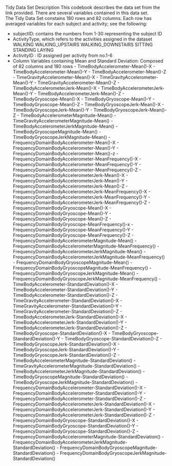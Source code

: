Tidy Data Set Description
This codebook describes the data set from the link provided. There are several variables contained in this data set.  
The Tidy Data Set constains 180 rows and 82 columns. Each row has averaged variables for each subject and activity; see the following:

- subjectID: contains the numbers from 1-30 representing the subject ID
- ActivityType, which refers to the activities assigned in the dataset
      WALKING
      WALKING_UPSTAIRS
      WALKING_DOWNSTAIRS
      SITTING
      STANDING
      LAYING
- ActivityID : ID assigned per activity from no.1-6
- Column Variables containing Mean and Standard Deviation: Composed of 82 columns and 180 rows
        - TimeBodyAccelerometer-Mean()-X
        - TimeBodyAccelerometer-Mean()-Y
        - TimeBodyAccelerometer-Mean()-Z
        - TimeGravityAccelerometer-Mean()-X
        - TimeGravityAccelerometer-Mean()-Y
        - TimeGravityAccelerometer-Mean()-Z
        - TimeBodyAccelerometerJerk-Mean()-X
        - TimeBodyAccelerometerJerk-Mean()-Y
        - TimeBodyAccelerometerJerk-Mean()-Z
        - TimeBodyGryoscope-Mean()-X
        - TimeBodyGryoscope-Mean()-Y
        - TimeBodyGryoscope-Mean()-Z
        - TimeBodyGryoscopeJerk-Mean()-X
        - TimeBodyGryoscopeJerk-Mean()-Y
        - TimeBodyGryoscopeJerk-Mean()-Z
        - TimeBodyAccelerometerMagnitude-Mean()
        - TimeGravityAccelerometerMagnitude-Mean()
        - TimeBodyAccelerometerJerkMagnitude-Mean()
        - TimeBodyGryoscopeMagnitude-Mean()
        - TimeBodyGryoscopeJerkMagnitude-Mean()
        - FrequencyDomainBodyAccelerometer-Mean()-X
        - FrequencyDomainBodyAccelerometer-Mean()-Y
        - FrequencyDomainBodyAccelerometer-Mean()-z
        - FrequencyDomainBodyAccelerometer-MeanFrequency()-X
        - FrequencyDomainBodyAccelerometer-MeanFrequency()-Y
        - FrequencyDomainBodyAccelerometer-MeanFrequency()-Z
        - FrequencyDomainBodyAccelerometerJerk-Mean()-X
        - FrequencyDomainBodyAccelerometerJerk-Mean()-Y
        - FrequencyDomainBodyAccelerometerJerk-Mean()-Z
        - FrequencyDomainBodyAccelerometerJerk-MeanFrequency()-X
        - FrequencyDomainBodyAccelerometerJerk-MeanFrequency()-Y
        - FrequencyDomainBodyAccelerometerJerk-MeanFrequency()-Z
        - FrequencyDomainBodyGryoscope-Mean()-X
        - FrequencyDomainBodyGryoscope-Mean()-Y
        - FrequencyDomainBodyGryoscope-Mean()-Z
        - FrequencyDomainBodyGryoscope-MeanFrequency()-x
        - FrequencyDomainBodyGryoscope-MeanFrequency()-Y
        - FrequencyDomainBodyGryoscope-MeanFrequency()-Z
        - FrequencyDomainBodyAccelerometerMagnitude-Mean()
        - FrequencyDomainBodyAccelerometerMagnitude-MeanFrequency()
        - FrequencyDomainBodyAccelerometerJerkMagnitude-Mean()
        - FrequencyDomainBodyAccelerometerJerkMagnitude-MeanFrequency()
        - FrequencyDomainBodyGryoscopeMagnitude-Mean()
        - FrequencyDomainBodyGryoscopeMagnitude-MeanFrequency()
        - FrequencyDomainBodyGryoscopeJerkMagnitude-Mean()
        - FrequencyDomainBodyGryoscopeJerkMagnitude-MeanFrequency()
        - TimeBodyAccelerometer-StandardDeviation()-X
        - TimeBodyAccelerometer-StandardDeviation()-Y
        - TimeBodyAccelerometer-StandardDeviation()-Z
        - TimeGravityAccelerometer-StandardDeviation()-X
        - TimeGravityAccelerometer-StandardDeviation()-Y
        - TimeGravityAccelerometer-StandardDeviation()-Z
        - TimeBodyAccelerometerJerk-StandardDeviation()-X
        - TimeBodyAccelerometerJerk-StandardDeviation()-Y
        - TimeBodyAccelerometerJerk-StandardDeviation()-Z
        - TimeBodyGryoscope-StandardDeviation()-X
        - TimeBodyGryoscope-StandardDeviation()-Y
        - TimeBodyGryoscope-StandardDeviation()-Z
        - TimeBodyGryoscopeJerk-StandardDeviation()-X
        - TimeBodyGryoscopeJerk-StandardDeviation()-Y
        - TimeBodyGryoscopeJerk-StandardDeviation()-Z
        - TimeBodyAccelerometerMagnitude-StandardDeviation()
        - TimeGravityAccelerometerMagnitude-StandardDeviation()
        - TimeBodyAccelerometerJerkMagnitude-StandardDeviation()
        - TimeBodyGryoscopeMagnitude-StandardDeviation()
        - TimeBodyGryoscopeJerkMagnitude-StandardDeviation()
        - FrequencyDomainBodyAccelerometer-StandardDeviation()-X
        - FrequencyDomainBodyAccelerometer-StandardDeviation()-Y
        - FrequencyDomainBodyAccelerometer-StandardDeviation()-Z
        - FrequencyDomainBodyAccelerometerJerk-StandardDeviation()-X
        - FrequencyDomainBodyAccelerometerJerk-StandardDeviation()-Y
        - FrequencyDomainBodyAccelerometerJerk-StandardDeviation()-Z
        - FrequencyDomainBodyGryoscope-StandardDeviation()-X
        - FrequencyDomainBodyGryoscope-StandardDeviation()-Y
        - FrequencyDomainBodyGryoscope-StandardDeviation()-Z
        - FrequencyDomainBodyAccelerometerMagnitude-StandardDeviation()
        - FrequencyDomainBodyAccelerometerJerkMagnitude-StandardDeviation()
        - FrequencyDomainBodyGryoscopeMagnitude-StandardDeviation()
        - FrequencyDomainBodyGryoscopeJerkMagnitude-StandardDeviation()